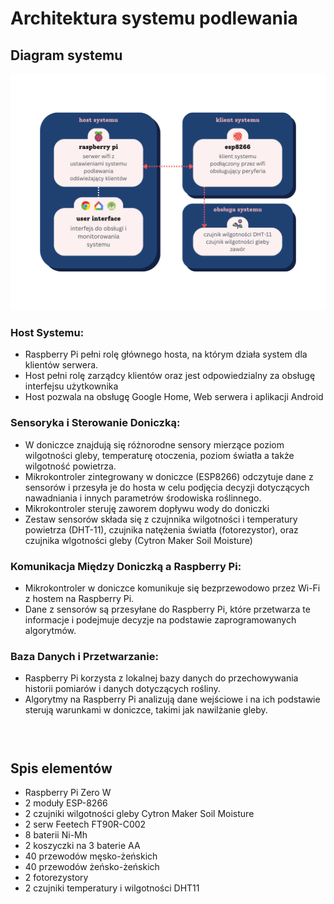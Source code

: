 # Architektura systemu podlewania

## Diagram systemu

![Diagram systemu](assets/achitektura.png)

### Host Systemu:
- Raspberry Pi pełni rolę głównego hosta, na którym działa system dla klientów serwera.
- Host pełni rolę zarządcy klientów oraz jest odpowiedzialny za obsługę interfejsu użytkownika
- Host pozwala na obsługę Google Home, Web serwera i aplikacji Android

### Sensoryka i Sterowanie Doniczką:
- W doniczce znajdują się różnorodne sensory mierzące poziom wilgotności gleby, temperaturę otoczenia, poziom światła a także wilgotność powietrza.
- Mikrokontroler zintegrowany w doniczce (ESP8266) odczytuje dane z sensorów i przesyła je do hosta w celu podjęcia decyzji dotyczących nawadniania i innych parametrów środowiska roślinnego.
- Mikrokontroler steruję zaworem dopływu wody do doniczki
- Zestaw sensorów składa się z czujnnika wilgotności i temperatury powietrza (DHT-11), czujnika natężenia światła (fotorezystor), oraz czujnika wlgotności gleby (Cytron Maker Soil Moisture)

### Komunikacja Między Doniczką a Raspberry Pi:
- Mikrokontroler w doniczce komunikuje się bezprzewodowo przez Wi-Fi z hostem na Raspberry Pi.
- Dane z sensorów są przesyłane do Raspberry Pi, które przetwarza te informacje i podejmuje decyzje na podstawie zaprogramowanych algorytmów.

### Baza Danych i Przetwarzanie:
- Raspberry Pi korzysta z lokalnej bazy danych do przechowywania historii pomiarów i danych dotyczących rośliny.
- Algorytmy na Raspberry Pi analizują dane wejściowe i na ich podstawie sterują warunkami w doniczce, takimi jak nawilżanie gleby.
### &nbsp;

## Spis elementów

- Raspberry Pi Zero W
- 2 moduły ESP-8266
- 2 czujniki wilgotności gleby Cytron Maker Soil Moisture
- 2 serw Feetech FT90R-C002
- 8 baterii Ni-Mh
- 2 koszyczki na 3 baterie AA
- 40 przewodów męsko-żeńskich
- 40 przewodów żeńsko-żeńskich
- 2 fotorezystory
- 2 czujniki temperatury i wilgotności DHT11
